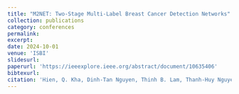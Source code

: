 ```yaml
---
title: "M2NET: Two-Stage Multi-Label Breast Cancer Detection Networks"
collection: publications
category: conferences
permalink: 
excerpt: 
date: 2024-10-01
venue: 'ISBI'
slidesurl: 
paperurl: 'https://ieeexplore.ieee.org/abstract/document/10635406'
bibtexurl:
citation: 'Hien, Q. Kha, Dinh-Tan Nguyen, Thinh B. Lam, Thanh-Huy Nguyen, Cao T. Tran, Manh D. Vu, Lan T. Ho-Pham, Liem Pham, and Nguyen Quoc Khanh Le. &quot;M2NET: Two-Stage Multi-Label Breast Cancer Detection Networks.&quot; <i>2024 IEEE International Symposium on Biomedical Imaging (ISBI)</i>. 1(1).'
---
```


